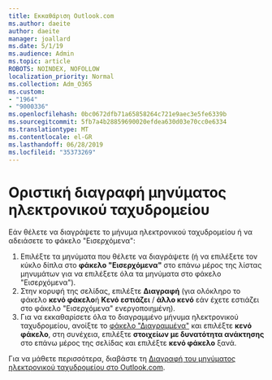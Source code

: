 ```yaml
---
title: Εκκαθάριση Outlook.com
ms.author: daeite
author: daeite
manager: joallard
ms.date: 5/1/19
ms.audience: Admin
ms.topic: article
ROBOTS: NOINDEX, NOFOLLOW
localization_priority: Normal
ms.collection: Adm_O365
ms.custom:
- "1964"
- "9000336"
ms.openlocfilehash: 0bc0672dfb71a65858264c721e9aec3e5fe6339b
ms.sourcegitcommit: 5fb7a4b28859690020efdea630d03e70cc0e6334
ms.translationtype: MT
ms.contentlocale: el-GR
ms.lasthandoff: 06/28/2019
ms.locfileid: "35373269"
---
```

# <a name="permanently-delete-email"></a>Οριστική διαγραφή μηνύματος ηλεκτρονικού ταχυδρομείου

Εάν θέλετε να διαγράψετε το μήνυμα ηλεκτρονικού ταχυδρομείου ή να αδειάσετε το φάκελο "Εισερχόμενα":

1. Επιλέξτε τα μηνύματα που θέλετε να διαγράψετε (ή να επιλέξετε τον κύκλο δίπλα στο **φάκελο "Εισερχόμενα"** στο επάνω μέρος της λίστας μηνυμάτων για να επιλέξετε όλα τα μηνύματα στο φάκελο "Εισερχόμενα").
1. Στην κορυφή της σελίδας, επιλέξτε **Διαγραφή** (για ολόκληρο το φάκελο **κενό φάκελο**ή **Κενό εστιάζει** / **άλλο κενό** εάν έχετε εστιάζει στο φάκελο "Εισερχόμενα" ενεργοποιημένη).
1. Για να εκκαθαρίσετε όλα το διαγραμμένο μήνυμα ηλεκτρονικού ταχυδρομείου, ανοίξτε το [φάκελο "Διαγραμμένα"](https://outlook.live.com/mail/deleteditems) και επιλέξτε **κενό φάκελο**, στη συνέχεια, επιλέξτε **στοιχείων με δυνατότητα ανάκτησης** στο επάνω μέρος της σελίδας και επιλέξτε **κενό φάκελο** ξανά.

Για να μάθετε περισσότερα, διαβάστε τη [Διαγραφή του μηνύματος ηλεκτρονικού ταχυδρομείου στο Outlook.com](https://support.office.com/article/a9b63739-5392-412a-8e9a-d4b02708dee4).